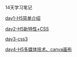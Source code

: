 14天学习笔记

[day1-H5简单介绍](demo1/day1.md)

[day2-H5新特性+CSS](demo2/day2.md)

[day3-css3](demo3/day3.md)

[day4-H5多媒体技术、canva画布](demo4/day4.md)